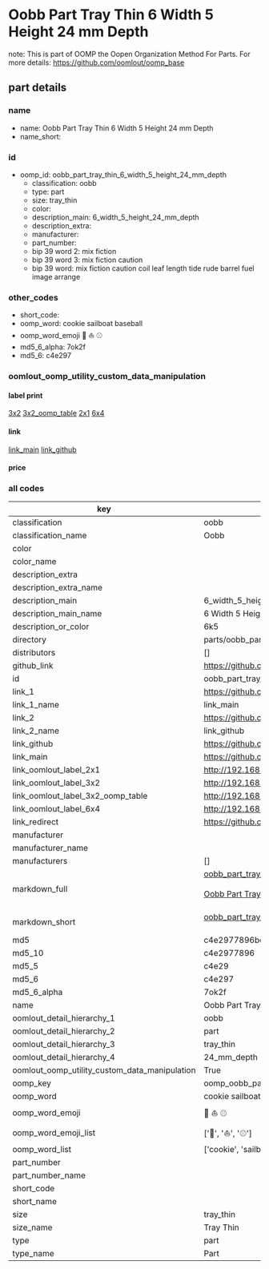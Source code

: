 # Oobb Part Tray Thin 6 Width 5 Height 24 mm Depth  

note: This is part of OOMP the Oopen Organization Method For Parts. For more details: https://github.com/oomlout/oomp_base

##  part details
  







### name
* name: Oobb Part Tray Thin 6 Width 5 Height 24 mm Depth
* name_short: 
### id
* oomp_id: oobb_part_tray_thin_6_width_5_height_24_mm_depth
  * classification: oobb
  * type: part
  * size: tray_thin
  * color: 
  * description_main: 6_width_5_height_24_mm_depth
  * description_extra: 
  * manufacturer: 
  * part_number: 
  * bip 39 word 2: mix fiction
  * bip 39 word 3: mix fiction caution
  * bip 39 word: mix fiction caution coil leaf length tide rude barrel fuel image arrange

### other_codes
* short_code: 
* oomp_word: cookie sailboat baseball
* oomp_word_emoji :cookie: :sailboat: :baseball:
* md5_6_alpha: 7ok2f
* md5_6: c4e297






### oomlout_oomp_utility_custom_data_manipulation
#### label print
[3x2](http://192.168.1.245:1112/?label=oomp%207ok2f)
[3x2_oomp_table](http://192.168.1.108:1112/?label=oomp%207ok2f)
[2x1](http://192.168.1.242:1112/?label=oomp%207ok2f)
[6x4](http://192.168.1.55:1112/?label=oomp%207ok2f)    

#### link

[link_main](https://github.com/oomlout/oomlout_oomp_version_1_messy/tree/main/parts/oobb_part_tray_thin_6_width_5_height_24_mm_depth) [link_github](https://github.com/oomlout/oomlout_oomp_version_1_messy/tree/main/parts/oobb_part_tray_thin_6_width_5_height_24_mm_depth)                             

#### price







### all codes 
| key | value |  
| --- | --- |  
| classification | oobb |  
| classification_name | Oobb |  
| color |  |  
| color_name |  |  
| description_extra |  |  
| description_extra_name |  |  
| description_main | 6_width_5_height_24_mm_depth |  
| description_main_name | 6 Width 5 Height 24 mm Depth |  
| description_or_color | 6k5 |  
| directory | parts/oobb_part_tray_thin_6_width_5_height_24_mm_depth |  
| distributors | [] |  
| github_link | https://github.com/oomlout/oomlout_oomp_part_src/tree/main/parts/oobb_part_tray_thin_6_width_5_height_24_mm_depth |  
| id | oobb_part_tray_thin_6_width_5_height_24_mm_depth |  
| link_1 | https://github.com/oomlout/oomlout_oomp_version_1_messy/tree/main/parts/oobb_part_tray_thin_6_width_5_height_24_mm_depth |  
| link_1_name | link_main |  
| link_2 | https://github.com/oomlout/oomlout_oomp_version_1_messy/tree/main/parts/oobb_part_tray_thin_6_width_5_height_24_mm_depth |  
| link_2_name | link_github |  
| link_github | https://github.com/oomlout/oomlout_oomp_version_1_messy/tree/main/parts/oobb_part_tray_thin_6_width_5_height_24_mm_depth |  
| link_main | https://github.com/oomlout/oomlout_oomp_version_1_messy/tree/main/parts/oobb_part_tray_thin_6_width_5_height_24_mm_depth |  
| link_oomlout_label_2x1 | http://192.168.1.242:1112/?label=oomp%207ok2f |  
| link_oomlout_label_3x2 | http://192.168.1.245:1112/?label=oomp%207ok2f |  
| link_oomlout_label_3x2_oomp_table | http://192.168.1.108:1112/?label=oomp%207ok2f |  
| link_oomlout_label_6x4 | http://192.168.1.55:1112/?label=oomp%207ok2f |  
| link_redirect | https://github.com/oomlout/oomlout_oomp_version_1_messy/tree/main/parts/oobb_part_tray_thin_6_width_5_height_24_mm_depth |  
| manufacturer |  |  
| manufacturer_name |  |  
| manufacturers | [] |  
| markdown_full | [oobb_part_tray_thin_6_width_5_height_24_mm_depth](none)<br>[](none)<br>[Oobb Part Tray Thin 6 Width 5 Height 24 Mm Depth](none)<br><br> |  
| markdown_short | [oobb_part_tray_thin_6_width_5_height_24_mm_depth](none)<br><br> |  
| md5 | c4e2977896bcfc3a003f52d449557470 |  
| md5_10 | c4e2977896 |  
| md5_5 | c4e29 |  
| md5_6 | c4e297 |  
| md5_6_alpha | 7ok2f |  
| name | Oobb Part Tray Thin 6 Width 5 Height 24 mm Depth |  
| oomlout_detail_hierarchy_1 | oobb |  
| oomlout_detail_hierarchy_2 | part |  
| oomlout_detail_hierarchy_3 | tray_thin |  
| oomlout_detail_hierarchy_4 | 24_mm_depth |  
| oomlout_oomp_utility_custom_data_manipulation | True |  
| oomp_key | oomp_oobb_part_tray_thin_6_width_5_height_24_mm_depth |  
| oomp_word | cookie sailboat baseball |  
| oomp_word_emoji | :cookie: :sailboat: :baseball: |  
| oomp_word_emoji_list | [':cookie:', ':sailboat:', ':baseball:'] |  
| oomp_word_list | ['cookie', 'sailboat', 'baseball'] |  
| part_number |  |  
| part_number_name |  |  
| short_code |  |  
| short_name |  |  
| size | tray_thin |  
| size_name | Tray Thin |  
| type | part |  
| type_name | Part |  

